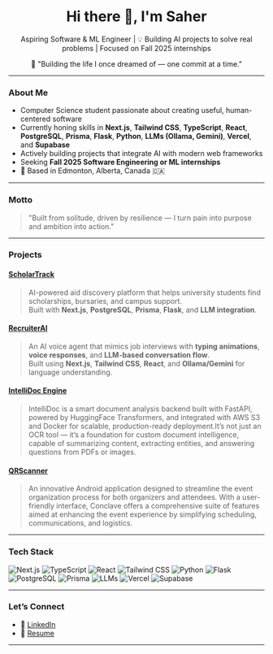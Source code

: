 <h1 align="center">Hi there 👋, I'm Saher</h1>

<p align="center">
   Aspiring Software & ML Engineer | 💡 Building AI projects to solve real problems |  Focused on Fall 2025 internships
  <p align="center"> 🌱 "Building the life I once dreamed of — one commit at a time." </p>
</p>

---

###  About Me

-  Computer Science student passionate about creating useful, human-centered software
-  Currently honing skills in **Next.js**, **Tailwind CSS**, **TypeScript**, **React**, **PostgreSQL**, **Prisma**, **Flask**, **Python**, **LLMs (Ollama, Gemini)**, **Vercel**, and **Supabase**
-  Actively building projects that integrate AI with modern web frameworks
-  Seeking **Fall 2025 Software Engineering or ML internships**
- 📍 Based in Edmonton, Alberta, Canada 🇨🇦

---

###  Motto

> "Built from solitude, driven by resilience — I turn pain into purpose and ambition into action."

---

###  Projects

####  [ScholarTrack](https://github.com/saherafr/ScholarTrack)
> AI-powered aid discovery platform that helps university students find scholarships, bursaries, and campus support.  
> Built with **Next.js**, **PostgreSQL**, **Prisma**, **Flask**, and **LLM integration**.

####  [RecruiterAI](https://github.com/saherafr/preppwise)
> An AI voice agent that mimics job interviews with **typing animations**, **voice responses**, and **LLM-based conversation flow**.  
> Built using **Next.js**, **Tailwind CSS**, **React**, and **Ollama/Gemini** for language understanding.

####  [IntelliDoc Engine](https://github.com/saherafr/intelli-doc-engine)
> IntelliDoc is a smart document analysis backend built with FastAPI, powered by HuggingFace Transformers, and integrated with AWS S3 and Docker for scalable, production-ready deployment.It’s not just an OCR tool — it’s a foundation for custom document intelligence, capable of summarizing content, extracting entities, and answering questions from PDFs or images.

####  [QRScanner](https://github.com/saherafr/QRScanner)
> An innovative Android application designed to streamline the event organization process for both organizers and attendees. With a user-friendly interface, Conclave offers a comprehensive suite of features aimed at enhancing the event experience by simplifying scheduling, communications, and logistics.
---

###  Tech Stack

![Next.js](https://img.shields.io/badge/-Next.js-000?style=flat&logo=next.js)
![TypeScript](https://img.shields.io/badge/-TypeScript-3178C6?style=flat&logo=typescript&logoColor=white)
![React](https://img.shields.io/badge/-React-61DAFB?style=flat&logo=react)
![Tailwind CSS](https://img.shields.io/badge/-Tailwind%20CSS-38B2AC?style=flat&logo=tailwind-css&logoColor=white)
![Python](https://img.shields.io/badge/-Python-3776AB?style=flat&logo=python&logoColor=white)
![Flask](https://img.shields.io/badge/-Flask-000000?style=flat&logo=flask)
![PostgreSQL](https://img.shields.io/badge/-PostgreSQL-336791?style=flat&logo=postgresql&logoColor=white)
![Prisma](https://img.shields.io/badge/-Prisma-2D3748?style=flat&logo=prisma&logoColor=white)
![LLMs](https://img.shields.io/badge/-LLMs%20(Ollama%20%26%20Gemini)-6A1B9A?style=flat)
![Vercel](https://img.shields.io/badge/-Vercel-000?style=flat&logo=vercel)
![Supabase](https://img.shields.io/badge/-Supabase-3ECF8E?style=flat&logo=supabase)

---

###  Let’s Connect

- 💼 [LinkedIn]((https://www.linkedin.com/in/saher-khan-961208216/))
- 📄 [Resume](https://YOUR-RESUME-LINK.com)


---




<!--
**saherafr/saherafr** is a ✨ _special_ ✨ repository because its `README.md` (this file) appears on your GitHub profile.

Here are some ideas to get you started:

- 🔭 I’m currently working on ...
- 🌱 I’m currently learning ...
- 👯 I’m looking to collaborate on ...
- 🤔 I’m looking for help with ...
- 💬 Ask me about ...
- 📫 How to reach me: ...
- 😄 Pronouns: ...
- ⚡ Fun fact: ...
-->
